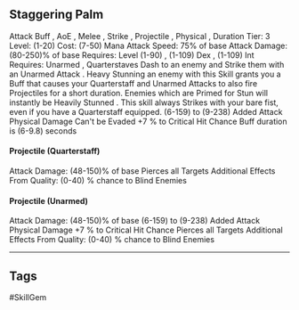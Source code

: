 ## Staggering Palm
Attack
Buff , AoE , Melee , Strike , Projectile , Physical , Duration
Tier: 3
Level: (1-20)
Cost: (7-50) Mana
Attack Speed: 75% of base
Attack Damage: (80-250)% of base
Requires: Level (1-90) , (1-109) Dex , (1-109) Int
Requires: Unarmed , Quarterstaves
Dash to an enemy and Strike them with an Unarmed Attack . Heavy Stunning an enemy with this Skill grants you a Buff that causes your Quarterstaff and Unarmed Attacks to also fire Projectiles for a short duration. Enemies which are Primed for Stun will instantly be Heavily Stunned . This skill always Strikes with your bare fist, even if you have a Quarterstaff equipped.
(6-159) to (9-238) Added Attack Physical Damage
Can't be Evaded
+7 % to Critical Hit Chance
Buff duration is (6-9.8) seconds
#### Projectile (Quarterstaff)
Attack Damage: (48-150)% of base
Pierces all Targets
Additional Effects From Quality:
(0-40) % chance to Blind Enemies
#### Projectile (Unarmed)
Attack Damage: (48-150)% of base
(6-159) to (9-238) Added Attack Physical Damage
+7 % to Critical Hit Chance
Pierces all Targets
Additional Effects From Quality:
(0-40) % chance to Blind Enemies

---
## Tags
#SkillGem
